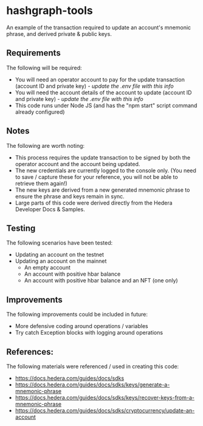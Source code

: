 # hashgraph-tools

An example of the transaction required to update an account's mnemonic phrase, and derived private & public keys.

## Requirements
The following will be required:
- You will need an operator account to pay for the update transaction (account ID and private key) - *update the .env file with this info*
- You will need the account details of the account to update (account ID and private key) - *update the .env file with this info*
- This code runs under Node JS (and has the "npm start" script command already configured)

## Notes
The following are worth noting:
- This process requires the update transaction to be signed by both the operator account and the account being updated.
- The new credentials are currently logged to the console only. (You need to save / capture these for your reference, you will not be able to retrieve them again!)
- The new keys are derived from a new generated mnemonic phrase to ensure the phrase and keys remain in sync.
- Large parts of this code were derived directly from the Hedera Developer Docs & Samples.

## Testing
The following scenarios have been tested: 
- Updating an account on the testnet
- Updating an account on the mainnet
  - An empty account
  - An account with positive hbar balance
  - An account with positive hbar balance and an NFT (one only)

## Improvements
The following improvements could be included in future: 
- More defensive coding around operations / variables
- Try catch Exception blocks with logging around operations

## References: 
The following materials were referenced / used in creating this code: 
- https://docs.hedera.com/guides/docs/sdks
- https://docs.hedera.com/guides/docs/sdks/keys/generate-a-mnemonic-phrase
- https://docs.hedera.com/guides/docs/sdks/keys/recover-keys-from-a-mnemonic-phrase
- https://docs.hedera.com/guides/docs/sdks/cryptocurrency/update-an-account
